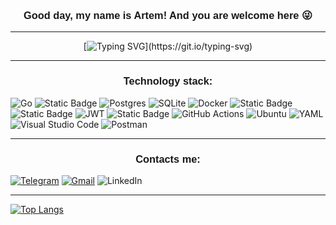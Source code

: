<div align="center"> <h3 align="center"> <span style="font-family: Tahoma, sans-serif;"> Good day, my name is Artem! And you are welcome here 😜</span> </h3> </div>

***
<div align="center">

[![Typing SVG](https://readme-typing-svg.demolab.com?font=Goudy+Bookletter+1911&size=19&duration=2000&pause=500&color=000000&background=45FF8900&center=true&vCenter=true&multiline=true&repeat=false&random=false&width=580&height=85&lines=I'm+%22Go+backend-developer%22.+Started+learning+Golang+at+the+end+of+2022+and;have+written+several+projects+since+then.+Love+good+code+and+want+to+;continue+to+grow+into+a+strong+technical+specialist+in+this+field.)](https://git.io/typing-svg)

</div>

***
<div align="center"> <h3 align="center"> <span style="font-family: Tahoma, sans-serif;">Technology stack:</span> </h3> </div>

![Go](https://img.shields.io/badge/golang-%2300ADD8.svg?style=for-the-badge&logo=go&logoSize=auto&logoColor=white) ![Static Badge](https://img.shields.io/badge/SQL-red?style=for-the-badge&logo=sql) ![Postgres](https://img.shields.io/badge/postgres-%23316192.svg?style=for-the-badge&logo=postgresql&logoSize=auto&logoColor=white) ![SQLite](https://img.shields.io/badge/sqlite-%2307405e.svg?style=for-the-badge&logo=sqlite&logoSize=auto&logoColor=white) ![Docker](https://img.shields.io/badge/docker-%230db7ed.svg?style=for-the-badge&logo=docker&logoSize=auto&logoColor=white) ![Static Badge](https://img.shields.io/badge/REST%20api-purple?style=for-the-badge) ![Static Badge](https://img.shields.io/badge/CI%2FCD-green?style=for-the-badge) ![JWT](https://img.shields.io/badge/JWT-black?style=for-the-badge&logo=JSON%20web%20tokens&logoSize=auto&) ![Static Badge](https://img.shields.io/badge/JSON-grey?style=for-the-badge&logo=json&logoSize=auto)
![GitHub Actions](https://img.shields.io/badge/github%20actions-%232671E5.svg?style=for-the-badge&logo=githubactions&logoColor=white&logoSize=auto) ![Ubuntu](https://img.shields.io/badge/Ubuntu-E95420?style=for-the-badge&logo=ubuntu&logoColor=white) ![YAML](https://img.shields.io/badge/yaml-%23ffffff.svg?style=for-the-badge&logo=yaml&logoSize=auto&logoColor=151515) ![Visual Studio Code](https://img.shields.io/badge/Visual%20Studio%20Code-0078d7.svg?style=for-the-badge&logo=visual-studio-code&logoSize=auto&logoColor=white) ![Postman](https://img.shields.io/badge/Postman-FF6C37?style=for-the-badge&logo=postman&logoSize=auto&logoColor=white)


***

<div align="center"> <h3 align="center"> <span style="font-family: Tahoma, sans-serif;">Contacts me:</span> </h3> </div>

[![Telegram](https://img.shields.io/badge/Telegram-2CA5E0?style=for-the-badge&logo=telegram&logoSize=auto&logoColor=white)](https://t.me/Rainz0r) [![Gmail](https://img.shields.io/badge/Gmail-D14836?style=for-the-badge&logo=gmail&logoSize=auto&logoColor=white)](mailto:n52rus@gmail.com) ![LinkedIn](https://img.shields.io/badge/linkedin-%230077B5.svg?style=for-the-badge&logo=linkedin&logoSize=auto&logoColor=white)

***
[![Top Langs](https://github-readme-stats.vercel.app/api/top-langs/?username=ra1nz0r&layout=compact)](https://github.com/anuraghazra/github-readme-stats)